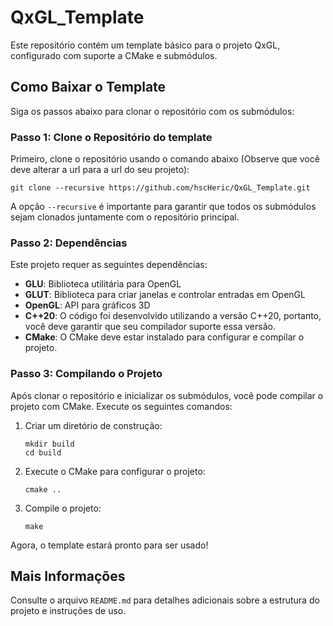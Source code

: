 <h1>QxGL_Template</h1>

<p>Este repositório contém um template básico para o projeto QxGL, configurado com suporte a CMake e submódulos.</p>

<h2>Como Baixar o Template</h2>
<p>Siga os passos abaixo para clonar o repositório com os submódulos:</p>

<h3>Passo 1: Clone o Repositório do template</h3>
<p>Primeiro, clone o repositório usando o comando abaixo (Observe que você deve alterar a url para a url do seu projeto):</p>
<pre><code>git clone --recursive https://github.com/hscHeric/QxGL_Template.git</code></pre>
<p>A opção <code>--recursive</code> é importante para garantir que todos os submódulos sejam clonados juntamente com o repositório principal.</p>

<h3>Passo 2: Dependências</h3>
<p>Este projeto requer as seguintes dependências:</p>
<ul>
  <li><strong>GLU</strong>: Biblioteca utilitária para OpenGL</li>
  <li><strong>GLUT</strong>: Biblioteca para criar janelas e controlar entradas em OpenGL</li>
  <li><strong>OpenGL</strong>: API para gráficos 3D</li>
  <li><strong>C++20</strong>: O código foi desenvolvido utilizando a versão C++20, portanto, você deve garantir que seu compilador suporte essa versão.</li>
  <li><strong>CMake</strong>: O CMake deve estar instalado para configurar e compilar o projeto.</li>
</ul>

<h3>Passo 3: Compilando o Projeto</h3>
<p>Após clonar o repositório e inicializar os submódulos, você pode compilar o projeto com CMake. Execute os seguintes comandos:</p>

<ol>
  <li>Criar um diretório de construção:</li>
  <pre><code>mkdir build
cd build</code></pre>

  <li>Execute o CMake para configurar o projeto:</li>
  <pre><code>cmake ..</code></pre>

  <li>Compile o projeto:</li>
  <pre><code>make</code></pre>
</ol>

<p>Agora, o template estará pronto para ser usado!</p>

<h2>Mais Informações</h2>
<p>Consulte o arquivo <code>README.md</code> para detalhes adicionais sobre a estrutura do projeto e instruções de uso.</p>

